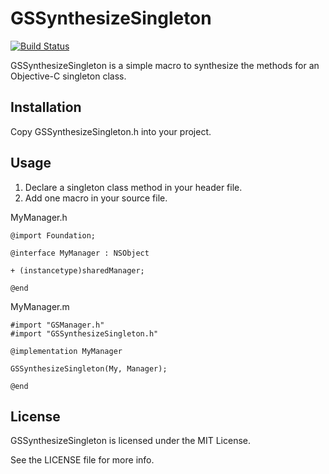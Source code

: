 GSSynthesizeSingleton
=====================
[![Build Status](https://travis-ci.org/gooichi/GSSynthesizeSingleton.svg?branch=master)](https://travis-ci.org/gooichi/GSSynthesizeSingleton)

GSSynthesizeSingleton is a simple macro to synthesize the methods for an Objective-C singleton class.

## Installation

Copy GSSynthesizeSingleton.h into your project.

## Usage

1. Declare a singleton class method in your header file.
2. Add one macro in your source file.

MyManager.h
```objc
@import Foundation;

@interface MyManager : NSObject

+ (instancetype)sharedManager;

@end
```
MyManager.m
```objc
#import "GSManager.h"
#import "GSSynthesizeSingleton.h"

@implementation MyManager

GSSynthesizeSingleton(My, Manager);

@end
```

## License

GSSynthesizeSingleton is licensed under the MIT License.

See the LICENSE file for more info.
